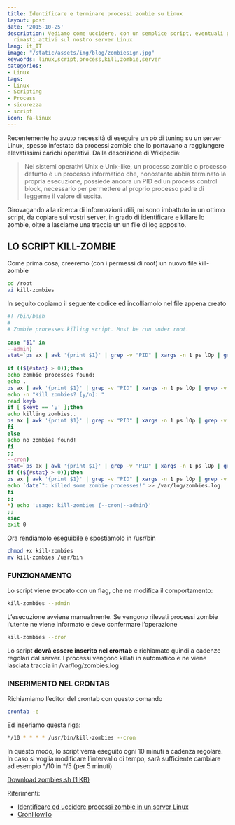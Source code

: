 ```yaml
---
title: Identificare e terminare processi zombie su Linux
layout: post
date: '2015-10-25'
description: Vediamo come uccidere, con un semplice script, eventuali processi zombie
  rimasti attivi sul nostro server Linux
lang: it_IT
image: "/static/assets/img/blog/zombiesign.jpg"
keywords: linux,script,process,kill,zombie,server
categories:
- Linux
tags:
- Linux
- Scripting
- Process
- sicurezza
- script
icon: fa-linux
---
```


Recentemente ho avuto necessità di eseguire un pò di tuning su un server Linux, spesso infestato da processi zombie che lo portavano a raggiungere elevatissimi carichi operativi. Dalla descrizione di Wikipedia:

>Nei sistemi operativi Unix e Unix-like, un processo zombie o processo defunto è un processo informatico che, nonostante abbia terminato la propria esecuzione, possiede ancora un PID ed un process control block, necessario per permettere al proprio processo padre di leggerne il valore di uscita.

Girovagando alla ricerca di informazioni utili, mi sono imbattuto in un ottimo script, da copiare sui vostri server, in grado di identificare e killare lo zombie, oltre a lasciarne una traccia un un file di log apposito.

## LO SCRIPT KILL-ZOMBIE

Come prima cosa, creeremo (con i permessi di root) un nuovo file kill-zombie

```bash
cd /root
vi kill-zombies
```

In seguito copiamo il seguente codice ed incolliamolo nel file appena creato

```bash
#! /bin/bash
#
# Zombie processes killing script. Must be run under root.
 
case "$1" in
--admin)
stat=`ps ax | awk '{print $1}' | grep -v "PID" | xargs -n 1 ps lOp | grep -v "UID" | awk '{print"pid: "$3" *** parent_pid: "$4" *** status: "$10" *** process: "$13}' | grep ": Z"`
 
if ((${#stat} > 0));then
echo zombie processes found:
echo .
ps ax | awk '{print $1}' | grep -v "PID" | xargs -n 1 ps lOp | grep -v "UID" | awk '{print"pid: "$3" *** parent_pid: "$4" *** status: "$10" *** process: "$13}' | grep ": Z"
echo -n "Kill zombies? [y/n]: "
read keyb
if [ $keyb == 'y' ];then
echo killing zombies..
ps ax | awk '{print $1}' | grep -v "PID" | xargs -n 1 ps lOp | grep -v "UID" | awk '{print$4" status:"$10}' | grep "status:Z" | awk '{print $1}' | xargs -n 1 kill -9
fi
else
echo no zombies found!
fi
;;
--cron)
stat=`ps ax | awk '{print $1}' | grep -v "PID" | xargs -n 1 ps lOp | grep -v "UID" | awk '{print"pid: "$3" *** parent_pid: "$4" *** status: "$10" *** process: "$13}' | grep ": Z"`
if ((${#stat} > 0));then
ps ax | awk '{print $1}' | grep -v "PID" | xargs -n 1 ps lOp | grep -v "UID" | awk '{print$4" status:"$10}' | grep "status:Z" | awk '{print $1}' | xargs -n 1 kill -9
echo `date`": killed some zombie processes!" >> /var/log/zombies.log
fi
;;
*) echo 'usage: kill-zombies {--cron|--admin}'
;;
esac
exit 0
```

Ora rendiamolo eseguibile e spostiamolo in /usr/bin

```bash
chmod +x kill-zombies
mv kill-zombies /usr/bin
```

### FUNZIONAMENTO

Lo script viene evocato con un flag, che ne modifica il comportamento:

```bash
kill-zombies --admin
```

L’esecuzione avviene manualmente. Se vengono rilevati processi zombie l’utente ne viene informato e deve confermare l’operazione

```bash
kill-zombies --cron
```

Lo script **dovrà essere inserito nel crontab** e richiamato quindi a cadenze regolari dal server. I processi vengono killati in automatico e ne viene lasciata traccia in /var/log/zombies.log

### INSERIMENTO NEL CRONTAB

Richiamiamo l’editor del crontab con questo comando

```bash
crontab -e
```

Ed inseriamo questa riga:

```bash
*/10 * * * * /usr/bin/kill-zombies --cron
```

In questo modo, lo script verrà eseguito ogni 10 minuti a cadenza regolare. In caso si voglia modificare l’intervallo di tempo, sarà sufficiente cambiare ad esempio */10 in */5 (per 5 minuti)

[Download zombies.sh (1 KB)](https://www.skyflash.it/download/8205/)

Riferimenti:

* [Identificare ed uccidere processi zombie in un server Linux](https://www.skyflash.it/computer/linux-os/identificare-ed-uccidere-processi-zombie-in-un-server-linux/6076/)
* [CronHowTo](https://help.ubuntu.com/community/CronHowto)